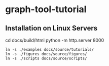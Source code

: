 # graph-tool-tutorial

## Installation on Linux Servers 


cd docs/build/html
python -m http.server 8000

```
ln -s ./examples docs/source/tutorials/
ln -s ./figures docs/source/figures/
ln -s ./scripts docs/source/scripts/
```